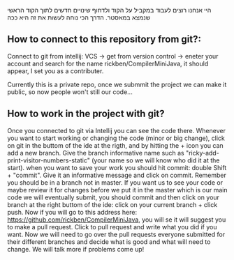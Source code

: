 היי
אנחנו רוצים לעבוד במקביל על הקוד ולדחוף שינויים חדשים לתוך הקוד הראשי שנמצא במאסטר. הדרך הכי נוחה לעשות את זה היא ככה


## How to connect to this repository from git?:
Connect to git from intellij: VCS -> get from version control -> eneter your account and search for the name rickben/CompilerMiniJava,
it should appear, I set you as a contributer.

Currently this is a private repo, once we submmit the project we can make it public, so now people won't still our code...

## How to work in the project with git?
Once you connected to git via Intellij you can see the code there.
Whenever you want to start working or changing the code (minor or big change), click on git in the buttom of the ide at the rigth, and 
by hitting the + icon you can add a new branch.
Give the branch informative name such as "ricky-add-print-visitor-numbers-static" (your name so we will know who did it at the start).
when you want to save your work you should hit commit: double Shift + "commit". Give it an informative message and click on commit. 
Remember you should be in a branch not in master.
If you want us to see your code or maybe review it for changes before we put it in the master which is our main code we will eventually submit, 
you should commit and then click on your branch at the right buttom of the ide: click on your current branch + click push.
Now if you will go to this address here: https://github.com/rickben/CompilerMiniJava, you will se it will suggest you to make a pull request.
Click to pull request and write what you did if you want.
Now we will need to go over the pull requests everyone submitted for their different branches and decide what is good and what will need to change.
We will talk more if problems come up!
